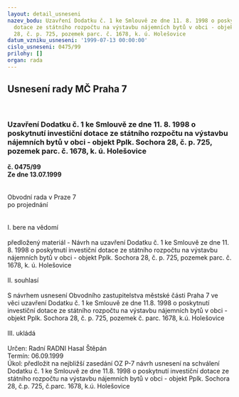 ```yaml
---
layout: detail_usneseni
nazev_bodu: Uzavření Dodatku č. 1 ke Smlouvě ze dne 11. 8. 1998 o poskytnutí investiční
  dotace ze státního rozpočtu na výstavbu nájemních bytů v obci - objekt Pplk. Sochora
  28, č. p. 725, pozemek parc. č. 1678, k. ú. Holešovice
datum_vzniku_usneseni: '1999-07-13 00:00:00'
cislo_usneseni: 0475/99
prilohy: []
organ: rada
---
```

<div id="ucUsn_pList" class="usn">
	<span><h2>Usnesení rady MČ Praha 7 </h2>
<br></span><div class="standBody">
<span><h3>Uzavření Dodatku č. 1 ke Smlouvě ze dne 11. 8. 1998 o poskytnutí investiční dotace ze státního rozpočtu na výstavbu nájemních bytů v obci - objekt Pplk. Sochora 28, č. p. 725, pozemek parc. č. 1678, k. ú. Holešovice</h3></span><div class="center">
		<strong>č. 0475/99</strong><br>
	</div>
<div class="center">
		<strong>Ze dne 13.07.1999</strong><br><br>
	</div>
<br>Obvodní rada v Praze 7<br>po projednání<br><br><br>I.	bere na vědomí<br><br> předložený materiál - Návrh  na uzavření Dodatku č. 1 ke Smlouvě ze dne 11. 8. 1998 o poskytnutí investiční dotace ze státního rozpočtu na výstavbu nájemních bytů v obci - objekt Pplk. Sochora 28, č. p. 725, pozemek parc. č. 1678, k. ú. Holešovice<br><br>II.	souhlasí <br><br>S návrhem usnesení Obvodního zastupitelstva městské části Praha 7 ve věci uzavření Dodatku č. 1 ke Smlouvě ze dne 11.8. 1998 o poskytnutí investiční dotace ze státního rozpočtu na výstavbu nájemních bytů v obci - objekt Pplk. Sochora 28, č. p. 725, pozemek č. parc. 1678, k.ú. Holešovice<br><br>III.	ukládá <br><br> Určen:	Radní	RADNI Hasal Štěpán<br>Termín: 06.09.1999<br>Úkol:	předložit na nejbližší  zasedání OZ P-7 návrh usnesení na schválení Dodatku č. 1 ke Smlouvě ze dne 11.8. 1998 o poskytnutí investiční dotace ze státního rozpočtu na výstavbu nájemních bytů v obci - objekt Pplk. Sochora 28, č.p. 725, č.parc. 1678, k.ú. Holešovice<br>
</div>
</div>